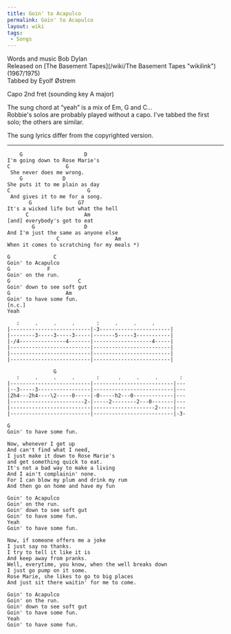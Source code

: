 ```yaml
---
title: Goin' to Acapulco
permalink: Goin' to Acapulco
layout: wiki
tags:
 - Songs
---
```


Words and music Bob Dylan  
Released on [The Basement Tapes](/wiki/The Basement Tapes "wikilink")
(1967/1975)  
Tabbed by Eyolf Østrem

Capo 2nd fret (sounding key A major)

The sung chord at “yeah” is a mix of Em, G and C...  
Robbie's solos are probably played without a capo. I've tabbed the first
solo; the others are similar.

The sung lyrics differ from the copyrighted version.

* * * * *

        G                    D
    I'm going down to Rose Marie's
    C                  G
     She never does me wrong.
        G             D
    She puts it to me plain as day
    C                         G
     And gives it to me for a song.
           G               G7
    It's a wicked life but what the hell
          C                  Am
    [and] everybody's got to eat
            G                D
    And I'm just the same as anyone else
                    C                  Am
    When it comes to scratching for my meals *)

    G              C
    Goin' to Acapulco
    G            F
    Goin' on the run.
    G                      C
    Goin' down to see soft gut
    G                  Am
    Goin' to have some fun.
    [n.c.]
    Yeah

       :     .     .     .       :     .     .     .
    |--------------------------|-3-----------------------|
    |--------3-----3-----3-----|-------5-----3-----------|
    |-/4---------------4-------|-------------------4-----|
    |--------------------------|-------------------------|
    |--------------------------|-------------------------|
    |--------------------------|-------------------------|

                   G
       :     .     .     .       :      .     .     .       :
    |--------------------------|--------------------------|---
    |--3-----3-----------------|--------------------------|---
    |2h4---2h4----\2-----0-----|-0-----h2---0-------------|---
    |------------------------2-|-----2--------2---0-------|---
    |--------------------------|--------------------2-----|---
    |--------------------------|--------------------------|-3-

    G
    Goin' to have some fun.

    Now, whenever I get up
    And can't find what I need,
    I just make it down to Rose Marie's
    and get something quick to eat.
    It's not a bad way to make a living
    And I ain't complainin' none.
    For I can blow my plum and drink my rum
    And then go on home and have my fun

    Goin' to Acapulco
    Goin' on the run.
    Goin' down to see soft gut
    Goin' to have some fun.
    Yeah
    Goin' to have some fun.

    Now, if someone offers me a joke
    I just say no thanks.
    I try to tell it like it is
    And keep away from pranks.
    Well, everytime, you know, when the well breaks down
    I just go pump on it some.
    Rose Marie, she likes to go to big places
    And just sit there waitin' for me to come.

    Goin' to Acapulco
    Goin' on the run.
    Goin' down to see soft gut
    Goin' to have some fun.
    Yeah
    Goin' to have some fun.
